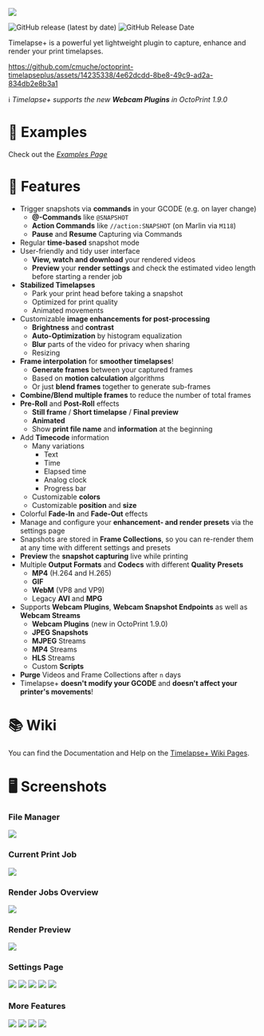 ![](https://github.com/cmuche/octoprint-timelapseplus/raw/master/assets/logo-small.png)

![GitHub release (latest by date)](https://img.shields.io/github/v/release/cmuche/octoprint-timelapseplus?label=Latest%20Version)
![GitHub Release Date](https://img.shields.io/github/release-date/cmuche/octoprint-timelapseplus?label=Release%20Date)

Timelapse+ is a powerful yet lightweight plugin to capture, enhance and render your print timelapses.




https://github.com/cmuche/octoprint-timelapseplus/assets/14235338/4e62dcdd-8be8-49c9-ad2a-834db2e8b3a1



ℹ️ _Timelapse+ supports the new __Webcam Plugins__ in OctoPrint 1.9.0_

# 👀 Examples 
Check out the [_Examples Page_](https://github.com/cmuche/octoprint-timelapseplus/wiki/Examples)

# 🚀 Features
- Trigger snapshots via __commands__ in your GCODE (e.g. on layer change)
  - __@-Commands__ like ``@SNAPSHOT``
  - __Action Commands__ like ``//action:SNAPSHOT`` (on Marlin via ``M118``)
  - __Pause__ and __Resume__ Capturing via Commands
- Regular __time-based__ snapshot mode
- User-friendly and tidy user interface
  - __View, watch and download__ your rendered videos
  - __Preview__ your __render settings__ and check the estimated video length before starting a render job
- __Stabilized Timelapses__
  - Park your print head before taking a snapshot
  - Optimized for print quality
  - Animated movements
- Customizable __image enhancements for post-processing__
  - __Brightness__ and __contrast__
  - __Auto-Optimization__ by histogram equalization
  - __Blur__ parts of the video for privacy when sharing
  - Resizing
- __Frame interpolation__ for __smoother timelapses__!
  - __Generate frames__ between your captured frames
  - Based on __motion calculation__ algorithms
  - Or just __blend frames__ together to generate sub-frames
- __Combine/Blend multiple frames__ to reduce the number of total frames
- __Pre-Roll__ and __Post-Roll__ effects
  - __Still frame__ / __Short timelapse__ / __Final preview__
  - __Animated__
  - Show __print file name__ and __information__ at the beginning
- Add __Timecode__ information
  - Many variations
    - Text
    - Time
    - Elapsed time
    - Analog clock
    - Progress bar
   - Customizable __colors__
   - Customizable __position__ and __size__
- Colorful __Fade-In__ and __Fade-Out__ effects
- Manage and configure your __enhancement- and render presets__ via the settings page
- Snapshots are stored in __Frame Collections__, so you can re-render them at any time with different settings and presets
- __Preview__ the __snapshot capturing__ live while printing
- Multiple __Output Formats__ and __Codecs__ with different __Quality Presets__
  - __MP4__ (H.264 and H.265)
  - __GIF__
  - __WebM__ (VP8 and VP9)
  - Legacy __AVI__ and __MPG__
- Supports __Webcam Plugins__,  __Webcam Snapshot Endpoints__ as well as __Webcam Streams__
  - __Webcam Plugins__ (new in OctoPrint 1.9.0) 
  - __JPEG Snapshots__
  - __MJPEG__ Streams
  - __MP4__ Streams
  - __HLS__ Streams
  - Custom __Scripts__
- __Purge__ Videos and Frame Collections after `n` days
- Timelapse+ __doesn't modify your GCODE__ and __doesn't affect your printer's movements__!

# 📚 Wiki
You can find the Documentation and Help on the [Timelapse+ Wiki Pages](https://github.com/cmuche/octoprint-timelapseplus/wiki).

# 🖥️ Screenshots

### File Manager
[![](https://github.com/cmuche/octoprint-timelapseplus/raw/master/assets/screenshots/files.png)](https://github.com/cmuche/octoprint-timelapseplus/raw/master/assets/screenshots/files.png)

### Current Print Job
[![](https://github.com/cmuche/octoprint-timelapseplus/raw/master/assets/screenshots/current-print.png)](https://github.com/cmuche/octoprint-timelapseplus/raw/master/assets/screenshots/current-print.png)

### Render Jobs Overview
[![](https://github.com/cmuche/octoprint-timelapseplus/raw/master/assets/screenshots/render-jobs.png)](https://github.com/cmuche/octoprint-timelapseplus/raw/master/assets/screenshots/render-jobs.png)

### Render Preview
[![](https://github.com/cmuche/octoprint-timelapseplus/raw/master/assets/screenshots/render-preview.png)](https://github.com/cmuche/octoprint-timelapseplus/raw/master/assets/screenshots/render-preview.png)

### Settings Page
[![](https://github.com/cmuche/octoprint-timelapseplus/raw/master/assets/screenshots/settings-general-1.png)](https://github.com/cmuche/octoprint-timelapseplus/raw/master/assets/screenshots/settings-general-1.png)
[![](https://github.com/cmuche/octoprint-timelapseplus/raw/master/assets/screenshots/settings-general-2.png)](https://github.com/cmuche/octoprint-timelapseplus/raw/master/assets/screenshots/settings-general-2.png)
[![](https://github.com/cmuche/octoprint-timelapseplus/raw/master/assets/screenshots/settings-enhancement.png)](https://github.com/cmuche/octoprint-timelapseplus/raw/master/assets/screenshots/settings-enhancement.png)
[![](https://github.com/cmuche/octoprint-timelapseplus/raw/master/assets/screenshots/settings-render-1.png)](https://github.com/cmuche/octoprint-timelapseplus/raw/master/assets/screenshots/settings-render-1.png)
[![](https://github.com/cmuche/octoprint-timelapseplus/raw/master/assets/screenshots/settings-render-2.png)](https://github.com/cmuche/octoprint-timelapseplus/raw/master/assets/screenshots/settings-render-2.png)

### More Features
[![](https://github.com/cmuche/octoprint-timelapseplus/raw/master/assets/screenshots/settings-test-capture.png)](https://github.com/cmuche/octoprint-timelapseplus/raw/master/assets/screenshots/settings-test-capture.png)
[![](https://github.com/cmuche/octoprint-timelapseplus/raw/master/assets/screenshots/settings-live-preview.png)](https://github.com/cmuche/octoprint-timelapseplus/raw/master/assets/screenshots/settings-live-preview.png)
[![](https://github.com/cmuche/octoprint-timelapseplus/raw/master/assets/screenshots/prerequisites.png)](https://github.com/cmuche/octoprint-timelapseplus/raw/master/assets/screenshots/prerequisites.png)
[![](https://github.com/cmuche/octoprint-timelapseplus/raw/master/assets/screenshots/toast.png)](https://github.com/cmuche/octoprint-timelapseplus/raw/master/assets/screenshots/toast.png)

